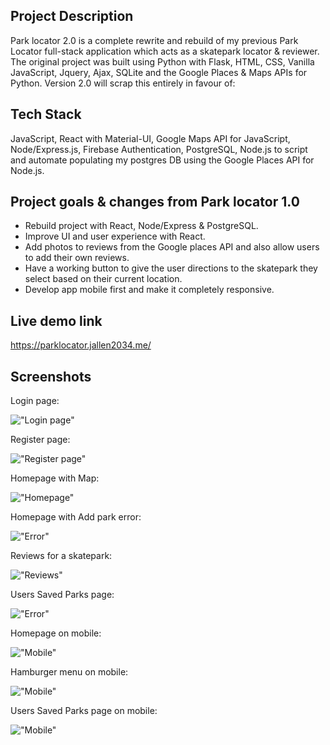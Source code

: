 ## Project Description

Park locator 2.0 is a complete rewrite and rebuild of my previous Park Locator full-stack application which acts as a skatepark locator & reviewer. The original project was built using Python with Flask, HTML, CSS, Vanilla JavaScript, Jquery, Ajax, SQLite and the Google Places & Maps APIs for Python. Version 2.0 will scrap this entirely in favour of:

## Tech Stack

JavaScript, React with Material-UI, Google Maps API for JavaScript, Node/Express.js, Firebase Authentication, PostgreSQL, Node.js to script and automate populating my postgres DB using the Google Places API for Node.js.

## Project goals & changes from Park locator 1.0

- Rebuild project with React, Node/Express & PostgreSQL.
- Improve UI and user experience with React.
- Add photos to reviews from the Google places API and also allow users to add their own reviews.
- Have a working button to give the user directions to the skatepark they select based on their current location.
- Develop app mobile first and make it completely responsive.

## Live demo link

https://parklocator.jallen2034.me/

## Screenshots

Login page:

!["Login page"](/Docs/Screenshots/9.png)

Register page:

!["Register page"](/Docs/Screenshots/10.png)

Homepage with Map:

!["Homepage"](/Docs/Screenshots/3.png)

Homepage with Add park error:

!["Error"](/Docs/Screenshots/4.png)

Reviews for a skatepark:

!["Reviews"](/Docs/Screenshots/2.png)

Users Saved Parks page:

!["Error"](/Docs/Screenshots/5.png)

Homepage on mobile:

!["Mobile"](/Docs/Screenshots/6.png)

Hamburger menu on mobile:

!["Mobile"](/Docs/Screenshots/7.png)

Users Saved Parks page on mobile:

!["Mobile"](/Docs/Screenshots/8.png)
